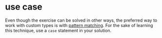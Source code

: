 # use case

Even though the exercise can be solved in other ways, the preferred way to work with custom types is with [pattern matching][pattern-matching].
For the sake of learning this technique, use a `case` statement in your solution.

[pattern-matching]: https://guide.elm-lang.org/types/pattern_matching.html
